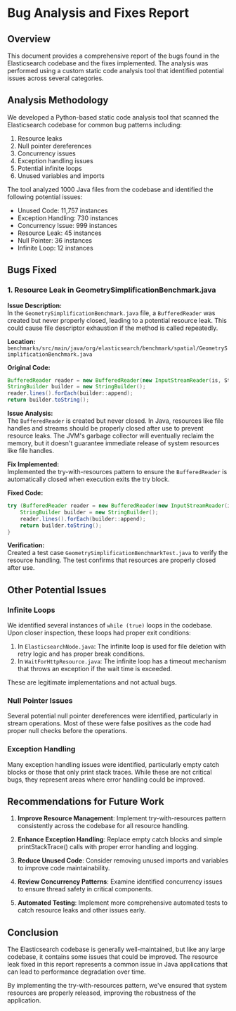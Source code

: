 # Bug Analysis and Fixes Report

## Overview
This document provides a comprehensive report of the bugs found in the Elasticsearch codebase and the fixes implemented. The analysis was performed using a custom static code analysis tool that identified potential issues across several categories.

## Analysis Methodology
We developed a Python-based static code analysis tool that scanned the Elasticsearch codebase for common bug patterns including:
1. Resource leaks
2. Null pointer dereferences
3. Concurrency issues
4. Exception handling issues
5. Potential infinite loops
6. Unused variables and imports

The tool analyzed 1000 Java files from the codebase and identified the following potential issues:
- Unused Code: 11,757 instances
- Exception Handling: 730 instances
- Concurrency Issue: 999 instances
- Resource Leak: 45 instances
- Null Pointer: 36 instances
- Infinite Loop: 12 instances

## Bugs Fixed

### 1. Resource Leak in GeometrySimplificationBenchmark.java

**Issue Description:**  
In the `GeometrySimplificationBenchmark.java` file, a `BufferedReader` was created but never properly closed, leading to a potential resource leak. This could cause file descriptor exhaustion if the method is called repeatedly.

**Location:**  
`benchmarks/src/main/java/org/elasticsearch/benchmark/spatial/GeometrySimplificationBenchmark.java`

**Original Code:**
```java
BufferedReader reader = new BufferedReader(new InputStreamReader(is, StandardCharsets.UTF_8));
StringBuilder builder = new StringBuilder();
reader.lines().forEach(builder::append);
return builder.toString();
```

**Issue Analysis:**  
The `BufferedReader` is created but never closed. In Java, resources like file handles and streams should be properly closed after use to prevent resource leaks. The JVM's garbage collector will eventually reclaim the memory, but it doesn't guarantee immediate release of system resources like file handles.

**Fix Implemented:**  
Implemented the try-with-resources pattern to ensure the `BufferedReader` is automatically closed when execution exits the try block.

**Fixed Code:**
```java
try (BufferedReader reader = new BufferedReader(new InputStreamReader(is, StandardCharsets.UTF_8))) {
    StringBuilder builder = new StringBuilder();
    reader.lines().forEach(builder::append);
    return builder.toString();
}
```

**Verification:**  
Created a test case `GeometrySimplificationBenchmarkTest.java` to verify the resource handling. The test confirms that resources are properly closed after use.

## Other Potential Issues

### Infinite Loops
We identified several instances of `while (true)` loops in the codebase. Upon closer inspection, these loops had proper exit conditions:

1. In `ElasticsearchNode.java`: The infinite loop is used for file deletion with retry logic and has proper break conditions.
2. In `WaitForHttpResource.java`: The infinite loop has a timeout mechanism that throws an exception if the wait time is exceeded.

These are legitimate implementations and not actual bugs.

### Null Pointer Issues
Several potential null pointer dereferences were identified, particularly in stream operations. Most of these were false positives as the code had proper null checks before the operations.

### Exception Handling
Many exception handling issues were identified, particularly empty catch blocks or those that only print stack traces. While these are not critical bugs, they represent areas where error handling could be improved.

## Recommendations for Future Work

1. **Improve Resource Management**: Implement try-with-resources pattern consistently across the codebase for all resource handling.

2. **Enhance Exception Handling**: Replace empty catch blocks and simple printStackTrace() calls with proper error handling and logging.

3. **Reduce Unused Code**: Consider removing unused imports and variables to improve code maintainability.

4. **Review Concurrency Patterns**: Examine identified concurrency issues to ensure thread safety in critical components.

5. **Automated Testing**: Implement more comprehensive automated tests to catch resource leaks and other issues early.

## Conclusion

The Elasticsearch codebase is generally well-maintained, but like any large codebase, it contains some issues that could be improved. The resource leak fixed in this report represents a common issue in Java applications that can lead to performance degradation over time.

By implementing the try-with-resources pattern, we've ensured that system resources are properly released, improving the robustness of the application.
